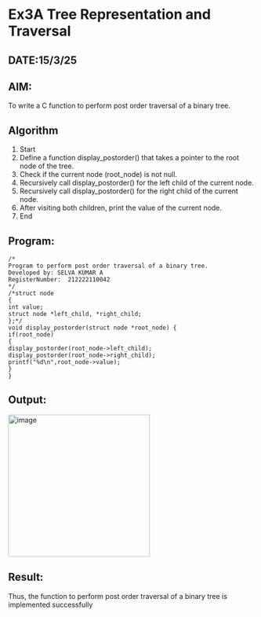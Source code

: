 # Ex3A Tree Representation and Traversal
## DATE:15/3/25
## AIM:
To write a C function to perform post order traversal of a binary tree.

## Algorithm
1. Start 
2. Define a function display_postorder() that takes a pointer to the root node of the tree. 
3. Check if the current node (root_node) is not null. 
4. Recursively call display_postorder() for the left child of the current node. 
5. Recursively call display_postorder() for the right child of the current node. 
6. After visiting both children, print the value of the current node. 
7. End 

## Program:
```
/*
Program to perform post order traversal of a binary tree.
Developed by: SELVA KUMAR A
RegisterNumber:  212222110042  
*/
/*struct node 
{ 
int value; 
struct node *left_child, *right_child; 
};*/ 
void display_postorder(struct node *root_node) { 
if(root_node) 
{ 
display_postorder(root_node->left_child); 
display_postorder(root_node->right_child); 
printf("%d\n",root_node->value); 
} 
}

```

## Output:

<img width="289" alt="image" src="https://github.com/user-attachments/assets/e7c661ec-9c61-4b7f-adb8-2f5cdc402a62" />


## Result:
Thus, the function to perform post order traversal of a binary tree is implemented successfully
